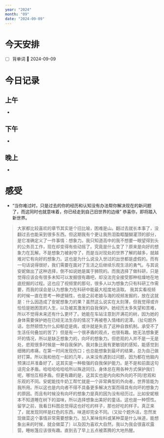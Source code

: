 ```yaml
---
year: "2024"
month: "09"
date: "2024-09-09"
---
```

# 今天安排
- [ ] 背单词 📅 2024-09-09




# 今日记录

## 上午
*  

## 下午
* 

## 晚上
* 

# 感受
* “当你难过时，只是过去的你的经历和认知没有办法帮你解决现在的新问题了，而这同时也就意味着，你已经走到自己旧世界的边缘”
恭喜你，即将踏入新世界。
>大家都比较喜欢的章节其实是个旧比喻，困难是山。翻过去就长本事了，没翻过去也能采到很多东西。但这期我有个更让我热泪盈眶醍醐灌顶的部分，是它准确定义了一件事情：想象力。我只知道高中的我不想要一眼望得到头的公务员工作，现在却变得有些动摇了。究竟是什么变了？原来是向好的想象力在瓦解。不是想象力被剥夺了，而是当对现处的世界了解的越多，就越难对它有向好的想象力。这也是为什么说没入世过的出世都是虚假的。而有一句话说得很好，我们需要在面对了生活之后继续乐观生活的勇气。与其说安妮做出了这种选择，倒不如说她是属于狮院的。而我选择了做科研，只是觉得应该会有很多未知可以发掘很有趣吧，却没法完全接受那种枯燥地在地底挖掘的过程。这也应了视频里的那句，很多人以为想象力只有科研工作需要，而我的误会是认为想象力在科研中能最大程度地汲取。
>我其实看视频的时候一直在思考一种逻辑性，也是之前老娘与海的视频发掘的，放在这就是：什么因造成了安妮想象力的果？虽然这么说实在太刻薄，但我觉得或许恰恰是她困苦的人生，以及被其激发的自我保护。她经历太多失望和苦难，所以不觉得未来还有什么更坏了。她能在车站注意到开满花的树，因为她的身体需要保护她在已经无法生存的情况下再被卷入情绪的泥潭。（扯句题外话，忽然顿悟为什么抑郁症是病，或许就是失去了这种自救机制。承受不了生活任何叠加的苦了）但是有一个很矛盾的观点，也很有趣。她无法想象更坏的情况，所以是缺乏想象力的，向坏的想象力。但悲观的人并不是一无是处，悲观很多时候是一种自我保护。我对象比我有更敏锐的感知，能感觉到细微的疼痛，在第一时间发现伤口；也总能想象到最坏的结果，总为自己做好打算。所以我和他在一起的几年，从来没有遇到过问题，因为都在他脑内预演过并准备好了。这其实是一种极强的自我保护能力。是不是和前面这句话完全矛盾。哈哈哈哈哈哈所以殊途同归，身体总在用各种方式保护我们呢，哪怕互相矛盾。但更有趣的是，这其实也是内向和外向的不同/悲观和乐观的不同。安妮能找牛奶工帮忙就是一个非常典型的外向者，世界皆能为我所用。所以这也是内向者不得不具备更多解决方案而得具有向坏的想象力的原因。而且有时候没有向坏的想象力是真的因为没有经历过。比如安妮根本不知道睡在树下的滋味，所以选择想象出美好的童话。这也是一种惯性。留学之前，我看日料图总觉得这也好吃的样子，那也好吃的样子。真正来了，就发现同样是红色的东西，味道却完全不同。（又扯个题外话，忽然发现做菜这个事情非常需要想象力。加入某味佐料或某种菜是什么味道，能想象出来的时候，就会做菜了）以及因为喜欢大自然，我以为我会很喜欢露营。睡帐篷应该很有趣。直到去了早上五点被蒸腾的大地热醒。



